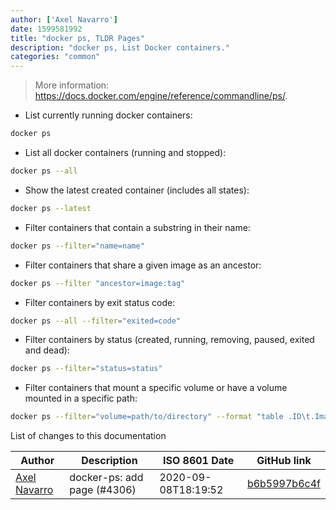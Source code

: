 ```yaml
---
author: ['Axel Navarro']
date: 1599581992
title: "docker ps, TLDR Pages"
description: "docker ps, List Docker containers."
categories: "common"
---
```

> More information: <https://docs.docker.com/engine/reference/commandline/ps/>.

- List currently running docker containers:

```bash
docker ps
```

- List all docker containers (running and stopped):

```bash
docker ps --all
```

- Show the latest created container (includes all states):

```bash
docker ps --latest
```

- Filter containers that contain a substring in their name:

```bash
docker ps --filter="name=name"
```

- Filter containers that share a given image as an ancestor:

```bash
docker ps --filter "ancestor=image:tag"
```

- Filter containers by exit status code:

```bash
docker ps --all --filter="exited=code"
```

- Filter containers by status (created, running, removing, paused, exited and dead):

```bash
docker ps --filter="status=status"
```

- Filter containers that mount a specific volume or have a volume mounted in a specific path:

```bash
docker ps --filter="volume=path/to/directory" --format "table .ID\t.Image\t.Names\t.Mounts"
```
List of changes to this documentation


Author | Description | ISO 8601 Date | GitHub link
------|-----|-----|-----
[Axel Navarro](mailto:navarroaxel@gmail.com) | docker-ps: add page (#4306) | 2020-09-08T18:19:52 | [b6b5997b6c4f](https://github.com/tldr-pages/tldr/commit/b6b5997b6c4fd9e830a8474a0bbab651ed415e72)


